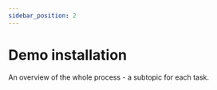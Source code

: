 ```yaml
---
sidebar_position: 2
---
```


# Demo installation

An overview of the whole process - a subtopic for each task.